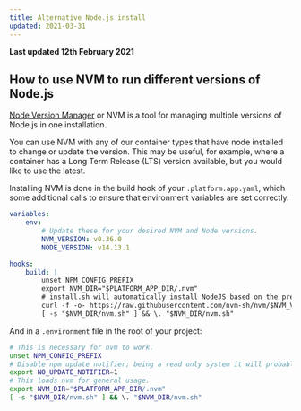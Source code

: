 ```yaml
---
title: Alternative Node.js install
updated: 2021-03-31
---
```


**Last updated 12th February 2021**


## How to use NVM to run different versions of Node.js

[Node Version Manager](https://github.com/creationix/nvm) or NVM is a tool for managing multiple versions of Node.js in one installation.

You can use NVM with any of our container types that have node installed to change or update the version. This may be useful, for example, where a container has a Long Term Release (LTS) version available, but you would like to use the latest.

Installing NVM is done in the build hook of your `.platform.app.yaml`, which some additional calls to ensure that environment variables are set correctly.

```yaml
variables:
    env:
        # Update these for your desired NVM and Node versions.
        NVM_VERSION: v0.36.0
        NODE_VERSION: v14.13.1

hooks:
    build: |
        unset NPM_CONFIG_PREFIX
        export NVM_DIR="$PLATFORM_APP_DIR/.nvm"
        # install.sh will automatically install NodeJS based on the presence of $NODE_VERSION
        curl -f -o- https://raw.githubusercontent.com/nvm-sh/nvm/$NVM_VERSION/install.sh | bash
        [ -s "$NVM_DIR/nvm.sh" ] && \. "$NVM_DIR/nvm.sh"
```

And in a `.environment` file in the root of your project:

```bash
# This is necessary for nvm to work.
unset NPM_CONFIG_PREFIX
# Disable npm update notifier; being a read only system it will probably annoy you.
export NO_UPDATE_NOTIFIER=1
# This loads nvm for general usage.
export NVM_DIR="$PLATFORM_APP_DIR/.nvm"
[ -s "$NVM_DIR/nvm.sh" ] && \. "$NVM_DIR/nvm.sh"
```
